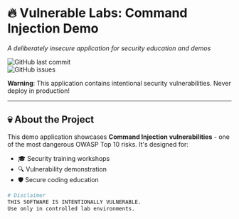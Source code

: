 # 🔥 Vulnerable Labs: Command Injection Demo
*A deliberately insecure application for security education and demos*

![GitHub last commit](https://img.shields.io/github/last-commit/scotti-fletcher/injection-demo?color=red)  
![GitHub issues](https://img.shields.io/github/issues/scotti-fletcher/injection-demo?label=vulnerabilities)  


**Warning**: This application contains intentional security vulnerabilities. Never deploy in production!

---

## 💀 About the Project

This demo application showcases **Command Injection vulnerabilities** - one of the most dangerous OWASP Top 10 risks. It's designed for:

- 🎓 Security training workshops
- 🔍 Vulnerability demonstration
- 🛡️ Secure coding education

```bash
# Disclaimer
THIS SOFTWARE IS INTENTIONALLY VULNERABLE.
Use only in controlled lab environments.